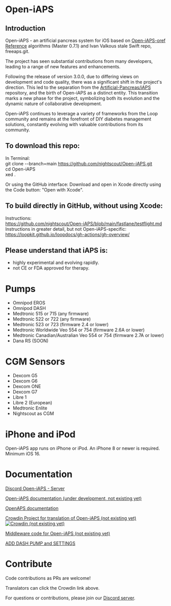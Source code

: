 # Open-iAPS

## Introduction

Open-iAPS - an artificial pancreas system for iOS based on [Open-iAPS-oref Reference](https://github.com/nightscout/open-iaps-oref) algorithms (Master 0.7.1) and Ivan Valkous stale Swift repo, freeaps.git.

The project has seen substantial contributions from many developers, leading to a range of new features and enhancements.

Following the release of version 3.0.0, due to differing views on development and code quality, there was a significant shift in the project's direction. This led to the separation from the [Artificial-Pancreas/iAPS](https://github.com/Artificial-Pancreas/iAPS) repository, and the birth of Open-iAPS as a distinct entity. This transition marks a new phase for the project, symbolizing both its evolution and the dynamic nature of collaborative development.

Open-iAPS continues to leverage a variety of frameworks from the Loop community and remains at the forefront of DIY diabetes management solutions, constantly evolving with valuable contributions from its community.

## To download this repo:

In Terminal:  
git clone --branch=main https://github.com/nightscout/Open-iAPS.git  
cd Open-iAPS  
xed .

Or using the GitHub interface:
Download and open in Xcode directly using the Code button: "Open with Xcode".

## To build directly in GitHub, without using Xcode:

Instructions:  
https://github.com/nightscout/Open-iAPS/blob/main/fastlane/testflight.md   
Instructions in greater detail, but not Open-iAPS-specific:  
https://loopkit.github.io/loopdocs/gh-actions/gh-overview/

## Please understand that iAPS is:
- highly experimental and evolving rapidly.
- not CE or FDA approved for therapy.

# Pumps

- Omnipod EROS
- Omnipod DASH
- Medtronic 515 or 715 (any firmware)
- Medtronic 522 or 722 (any firmware)
- Medtronic 523 or 723 (firmware 2.4 or lower)
- Medtronic Worldwide Veo 554 or 754 (firmware 2.6A or lower)
- Medtronic Canadian/Australian Veo 554 or 754 (firmware 2.7A or lower)
- Dana RS (SOON)

# CGM Sensors

- Dexcom G5
- Dexcom G6
- Dexcom ONE
- Dexcom G7
- Libre 1
- Libre 2 (European)
- Medtronic Enlite
- Nightscout as CGM

# iPhone and iPod

Open-iAPS app runs on iPhone or iPod. An iPhone 8 or newer is required. Minimum iOS 16.

# Documentation

[Discord Open-iAPS - Server ](https://discord.gg/s5b6E4vHs3)

[Open-iAPS documentation (under development, not existing yet)](https://open-iaps.readthedocs.io/en/latest/)

[OpenAPS documentation](https://openaps.readthedocs.io/en/latest/)

[Crowdin Project for translation of Open-iAPS (not existing yet)](https://crowdin.com/project/open-iaps)  
[![Crowdin (not existing yet)](https://badges.crowdin.net/iaps/localized.svg)](https://crowdin.com/project/open-iaps)

[Middleware code for Open-iAPS (not existing yet)](https://github.com/nightscout/middleware)

[ADD DASH PUMP and SETTINGS](https://loopkit.github.io/loopdocs/loop-3/omnipod/)


# Contribute

Code contributions as PRs are welcome!

Translators can click the Crowdin link above.

For questions or contributions, please join our [Discord server](https://discord.gg/s5b6E4vHs3).
